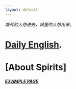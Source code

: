 ```yaml
---
layout: default
---
```


_城外的人想进去，城里的人想出来。_

# [Daily English](./another-page.html).


# [About Spirits]

##### [EXAMPLE PAGE](./index_example.md)
